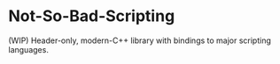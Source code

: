 Not-So-Bad-Scripting
====================

(WIP) Header-only, modern-C++ library with bindings to major scripting languages.
